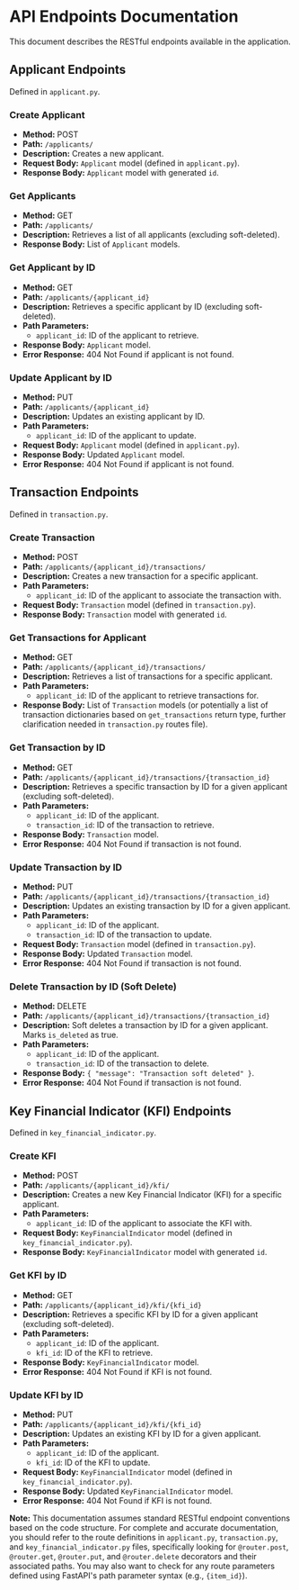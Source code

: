 # API Endpoints Documentation

This document describes the RESTful endpoints available in the application.

## Applicant Endpoints

Defined in `applicant.py`.

### Create Applicant
* **Method:** POST
* **Path:** `/applicants/`
* **Description:** Creates a new applicant.
* **Request Body:** `Applicant` model (defined in `applicant.py`).
* **Response Body:** `Applicant` model with generated `id`.

### Get Applicants
* **Method:** GET
* **Path:** `/applicants/`
* **Description:** Retrieves a list of all applicants (excluding soft-deleted).
* **Response Body:** List of `Applicant` models.

### Get Applicant by ID
* **Method:** GET
* **Path:** `/applicants/{applicant_id}`
* **Description:** Retrieves a specific applicant by ID (excluding soft-deleted).
* **Path Parameters:**
    * `applicant_id`: ID of the applicant to retrieve.
* **Response Body:** `Applicant` model.
* **Error Response:** 404 Not Found if applicant is not found.

### Update Applicant by ID
* **Method:** PUT
* **Path:** `/applicants/{applicant_id}`
* **Description:** Updates an existing applicant by ID.
* **Path Parameters:**
    * `applicant_id`: ID of the applicant to update.
* **Request Body:** `Applicant` model (defined in `applicant.py`).
* **Response Body:** Updated `Applicant` model.
* **Error Response:** 404 Not Found if applicant is not found.

## Transaction Endpoints

Defined in `transaction.py`.

### Create Transaction
* **Method:** POST
* **Path:** `/applicants/{applicant_id}/transactions/`
* **Description:** Creates a new transaction for a specific applicant.
* **Path Parameters:**
    * `applicant_id`: ID of the applicant to associate the transaction with.
* **Request Body:** `Transaction` model (defined in `transaction.py`).
* **Response Body:** `Transaction` model with generated `id`.

### Get Transactions for Applicant
* **Method:** GET
* **Path:** `/applicants/{applicant_id}/transactions/`
* **Description:** Retrieves a list of transactions for a specific applicant.
* **Path Parameters:**
    * `applicant_id`: ID of the applicant to retrieve transactions for.
* **Response Body:** List of `Transaction` models (or potentially a list of transaction dictionaries based on `get_transactions` return type, further clarification needed in `transaction.py` routes file).

### Get Transaction by ID
* **Method:** GET
* **Path:** `/applicants/{applicant_id}/transactions/{transaction_id}`
* **Description:** Retrieves a specific transaction by ID for a given applicant (excluding soft-deleted).
* **Path Parameters:**
    * `applicant_id`: ID of the applicant.
    * `transaction_id`: ID of the transaction to retrieve.
* **Response Body:** `Transaction` model.
* **Error Response:** 404 Not Found if transaction is not found.

### Update Transaction by ID
* **Method:** PUT
* **Path:** `/applicants/{applicant_id}/transactions/{transaction_id}`
* **Description:** Updates an existing transaction by ID for a given applicant.
* **Path Parameters:**
    * `applicant_id`: ID of the applicant.
    * `transaction_id`: ID of the transaction to update.
* **Request Body:** `Transaction` model (defined in `transaction.py`).
* **Response Body:** Updated `Transaction` model.
* **Error Response:** 404 Not Found if transaction is not found.

### Delete Transaction by ID (Soft Delete)
* **Method:** DELETE
* **Path:** `/applicants/{applicant_id}/transactions/{transaction_id}`
* **Description:** Soft deletes a transaction by ID for a given applicant. Marks `is_deleted` as true.
* **Path Parameters:**
    * `applicant_id`: ID of the applicant.
    * `transaction_id`: ID of the transaction to delete.
* **Response Body:** `{ "message": "Transaction soft deleted" }`.
* **Error Response:** 404 Not Found if transaction is not found.


## Key Financial Indicator (KFI) Endpoints

Defined in `key_financial_indicator.py`.

### Create KFI
* **Method:** POST
* **Path:** `/applicants/{applicant_id}/kfi/`
* **Description:** Creates a new Key Financial Indicator (KFI) for a specific applicant.
* **Path Parameters:**
    * `applicant_id`: ID of the applicant to associate the KFI with.
* **Request Body:** `KeyFinancialIndicator` model (defined in `key_financial_indicator.py`).
* **Response Body:** `KeyFinancialIndicator` model with generated `id`.

### Get KFI by ID
* **Method:** GET
* **Path:** `/applicants/{applicant_id}/kfi/{kfi_id}`
* **Description:** Retrieves a specific KFI by ID for a given applicant (excluding soft-deleted).
* **Path Parameters:**
    * `applicant_id`: ID of the applicant.
    * `kfi_id`: ID of the KFI to retrieve.
* **Response Body:** `KeyFinancialIndicator` model.
* **Error Response:** 404 Not Found if KFI is not found.

### Update KFI by ID
* **Method:** PUT
* **Path:** `/applicants/{applicant_id}/kfi/{kfi_id}`
* **Description:** Updates an existing KFI by ID for a given applicant.
* **Path Parameters:**
    * `applicant_id`: ID of the applicant.
    * `kfi_id`: ID of the KFI to update.
* **Request Body:** `KeyFinancialIndicator` model (defined in `key_financial_indicator.py`).
* **Response Body:** Updated `KeyFinancialIndicator` model.
* **Error Response:** 404 Not Found if KFI is not found.

**Note:** This documentation assumes standard RESTful endpoint conventions based on the code structure. For complete and accurate documentation, you should refer to the route definitions in `applicant.py`, `transaction.py`, and `key_financial_indicator.py` files, specifically looking for `@router.post`, `@router.get`, `@router.put`, and `@router.delete` decorators and their associated paths. You may also want to check for any route parameters defined using FastAPI's path parameter syntax (e.g., `{item_id}`).